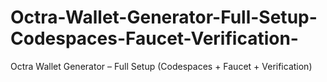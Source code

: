 # Octra-Wallet-Generator-Full-Setup-Codespaces-Faucet-Verification-
Octra Wallet Generator – Full Setup (Codespaces + Faucet + Verification)
